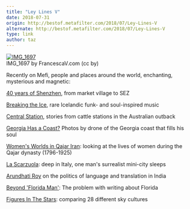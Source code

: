 ```yaml
---
title: "Ley Lines V"
date: 2018-07-31
origin: http://bestof.metafilter.com/2018/07/Ley-Lines-V
alternate: http://bestof.metafilter.com/2018/07/Ley-Lines-V
type: link
author: taz
---
```


[![IMG_1697](http://farm2.staticflickr.com/1415/1190992058_744408b0c6.jpg)](http://www.flickr.com/photos/59304914@N00/1190992058 "IMG\_1697 by FrancescaV.com, on Flickr")  
IMG\_1697 by FrancescaV.com (cc by)

Recently on Mefi, people and places around the world, enchanting, mysterious and magnetic:

[40 years of Shenzhen](https://www.metafilter.com/175429/Then-and-Now-40-years-of-Shenzhen-from-market-village-to-SEZ), from market village to SEZ

[Breaking the Ice](https://www.metafilter.com/175559/Funk-Fillets-From-Icelands-Groovy-Side), rare Icelandic funk- and soul-inspired music

[Central Station](https://www.metafilter.com/175525/Ever-wondered-what-life-was-like-on-an-Australian-cattle-station), stories from cattle stations in the Australian outback

[Georgia Has a Coast?](https://www.metafilter.com/175541/Georgia-Has-a-Coast) Photos by drone of the Georgia coast that fills his soul

[Women's Worlds in Qajar Iran](https://www.metafilter.com/175485/Womens-Worlds-in-Qajar-Iran): looking at the lives of women during the Qajar dynasty (1796-1925)

[La Scarzuola](http://www.metafilter.com/175624/La-Scarzuola): deep in Italy, one man's surrealist mini-city sleeps

[Arundhati Roy](https://www.metafilter.com/175626/What-is-the-Morally-Appropriate-Language-in-Which-to-Think-and-Write) on the politics of language and translation in India

[Beyond 'Florida Man'](https://www.metafilter.com/175539/neither-Northern-nor-Southern-but-an-amalgam-of-everything): The problem with writing about Florida

[Figures In The Stars](https://www.metafilter.com/175571/Figures-In-The-Stars): comparing 28 different sky cultures

